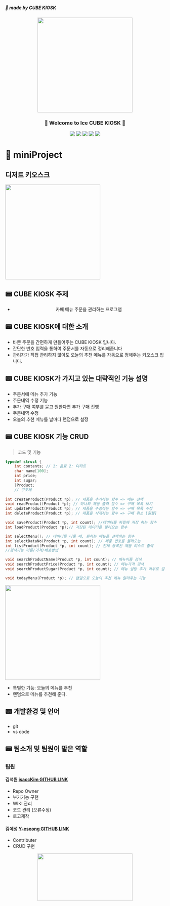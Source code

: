 
#####  🧊 made by CUBE KIOSK
<div align="center">
<p align="center"><img src="https://user-images.githubusercontent.com/98035984/168477541-e8376706-6827-4f61-aa55-2b0f2a247ae2.png" height="300px" width="300px"></p>

 ### 🧊 Welcome to Ice CUBE KIOSK 🧊
 <img src="https://img.shields.io/badge/HTML-E34F26?style=flat-square&logo=HTML5&logoColor=white"/>
 <img src="https://img.shields.io/badge/C-00CCFF?style=flat-square&logo=C&logoColor="white"/>
 <img src="https://img.shields.io/badge/VisualStudioCode-0000FF?style=flat-square&logo=VisualStudioCode&logoColor="black"/>
 <img src="https://img.shields.io/badge/KakaoTalk-FFFF00?style=flat-square&logo=KakaoTalk&logoColor="white"/>
 <img src="https://img.shields.io/badge/Markdown-000000?style=flat-square&logo=Markdown&logoColor="white"/>
                                                                                                            

</div>
    

# 🧊 miniProject

## 디저트 키오스크
<img src="https://user-images.githubusercontent.com/98035984/167238404-7c0a4810-d7f4-4899-9d73-b195c32b7c1d.png" height="300px" width="300px">

  
## 📟 CUBE KIOSK 주제
 - <center> 카페 메뉴 주문을 관리하는 프로그램 </center>



## 📟 CUBE KIOSK에 대한 소개
  - 바쁜 주문을 간편하게 만들어주는 CUBE KIOSK 입니다.
  - 간단한 번호 입력을 통하여 주문서를 자동으로 정리해줍니다
  - 관리자가 직접 관리하지 않아도 오늘의 추천 메뉴를 자동으로 정해주는 키오스크 입니다.



  
##  📟 CUBE KIOSK가 가지고 있는 대략적인 기능 설명
  - 주문서에 메뉴 추가 기능
  - 주문내역 수정 기능 
  - 추가 구매 여부를 묻고 원한다면 추가 구매 진행
  - 주문내역 수정 
  - 오늘의 추천 메뉴를 날마다 랜덤으로 설정




## 📟 CUBE KIOSK 기능 CRUD
> 코드 및 기능
```c
typedef struct {
    int contents; // 1: 음료 2: 디저트
    char name[100];
    int price;
    int sugar;
    }Product;
    // 구조체 
    
int createProduct(Product *p); // 제품을 추가하는 함수 => 메뉴 선택
void readProduct(Product *p); // 하나의 제품 출력 함수 => 구매 목록 보기
int updateProduct(Product *p); // 제품을 수정하는 함수 => 구매 목록 수정 
int deleteProduct(Product *p); // 제품을 삭제하는 함수 => 구매 취소 [환불]

void saveProduct(Product *p, int count); //데이터를 파일에 저장 하는 함수
int loadProduct(Product *p);// 저장된 데이터를 불러오는 함수

int selectMenu(); // 데이터를 다룰 때, 원하는 메뉴를 선택하는 함수
int selectDataNo(Product *p, int count); // 제품 번호를 불러오는 
int listProduct(Product *p, int count); // 전체 등록된 제품 리스트 출력
//검색기능 이름/가격/배송방법

void searchProductName(Product *p, int count); // 메뉴이름 검색
void searchProductPrice(Product *p, int count); // 메뉴가격 검색 
void searchProductSugar(Product *p, int count); // 메뉴 설탕 추가 여부로 검색

void todayMenu(Product *p); // 랜덤으로 오늘의 추천 메뉴 알려주는 기능

```
<img src="https://user-images.githubusercontent.com/98035984/165920199-24430d88-7bdc-4ac3-a41b-579566b9015c.png" height="300px" width="300px">

  - 특별한 기능: 오늘의 메뉴를 추천 
  - 랜덤으로 메뉴를 추천해 준다.



## 📟 개발환경 및 언어
  - git 
  - vs code



## 📟 팀소개 및 팀원이 맡은 역할
### 팀원
 #### 김석원 [isaccKim GITHUB LINK](https://github.com/isaccKim)
  - Repo Owner
  - 부가기능 구현
  - WIKI 관리
  - 코드 관리 (오류수정) 
  - 로고제작

#### 김예성 [Y-eseong GITHUB LINK](https://github.com/Y-eseong)
 - Contributer
 - CRUD 구현

<p align="center"><img src="https://user-images.githubusercontent.com/98035984/167239410-4cd9722d-1464-49e7-b82f-509ce0736362.jpeg" height="150px" width="300px"></p>
